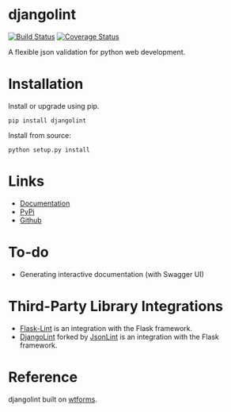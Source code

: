 # djangolint
[![Build Status](https://travis-ci.org/tangwz/djangolint.svg?branch=master)](https://travis-ci.org/tangwz/djangolint)
[![Coverage Status](https://coveralls.io/repos/github/hcgop/djangolint/badge.svg?branch=master&service=github)](https://coveralls.io/github/hcgop/djangolint?branch=master)

A flexible json validation for python web development.

# Installation
Install or upgrade using pip.

    pip install djangolint

Install from source:

    python setup.py install


# Links
 - [Documentation](http://djangolint.readthedocs.io/)
 - [PyPi](https://pypi.python.org/pypi/djangolint/0.1)
 - [Github](https://github.com/hcgop/djangolint.git)
 
# To-do
 - Generating interactive documentation (with Swagger UI)

# Third-Party Library Integrations
- [Flask-Lint](https://github.com/tangwz/Flask-Lint) is an integration with the Flask framework.
- [DjangoLint](https://github.com/hcgop/djangolint.git) forked by [JsonLint](https://github.com/tangwz/jsonlint.git) is an integration with the Flask framework.

# Reference
djangolint built on [wtforms](https://github.com/wtforms/wtforms).
